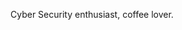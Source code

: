 Cyber Security enthusiast, coffee lover.

<!---
f0rethink3r/f0rethink3r is a ✨ special ✨ repository because its `README.md` (this file) appears on your GitHub profile.
You can click the Preview link to take a look at your changes.
--->
